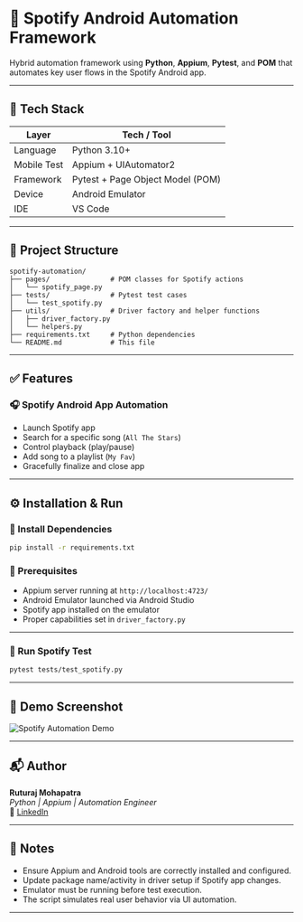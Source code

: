 # 🎵 Spotify Android Automation Framework

Hybrid automation framework using **Python**, **Appium**, **Pytest**, and **POM** that automates key user flows in the Spotify Android app.

---

## 📂 Tech Stack

| Layer      | Tech / Tool                         |
|------------|-------------------------------------|
| Language   | Python 3.10+                        |
| Mobile Test| Appium + UIAutomator2               |
| Framework  | Pytest + Page Object Model (POM)    |
| Device     | Android Emulator                    |
| IDE        | VS Code                             |

---

## 📁 Project Structure

```
spotify-automation/
├── pages/               # POM classes for Spotify actions
│   └── spotify_page.py
├── tests/               # Pytest test cases
│   └── test_spotify.py
├── utils/               # Driver factory and helper functions
│   ├── driver_factory.py
│   └── helpers.py
├── requirements.txt     # Python dependencies
└── README.md            # This file
```

---

## ✅ Features

### 🎧 Spotify Android App Automation

- Launch Spotify app  
- Search for a specific song (`All The Stars`)  
- Control playback (play/pause)  
- Add song to a playlist (`My Fav`)  
- Gracefully finalize and close app  

---

## ⚙️ Installation & Run

### 🔧 Install Dependencies

```bash
pip install -r requirements.txt
```

### 📱 Prerequisites

- Appium server running at `http://localhost:4723/`
- Android Emulator launched via Android Studio
- Spotify app installed on the emulator
- Proper capabilities set in `driver_factory.py`

---

### 🧪 Run Spotify Test

```bash
pytest tests/test_spotify.py
```

---

## 📸 Demo Screenshot

![Spotify Automation Demo](./Screenshot%20(130).png)

---

## 📬 Author

**Ruturaj Mohapatra**  
*Python | Appium | Automation Engineer*  
🔗 [LinkedIn](https://www.linkedin.com/in/ruturajm1/)

---

## 📝 Notes

- Ensure Appium and Android tools are correctly installed and configured.
- Update package name/activity in driver setup if Spotify app changes.
- Emulator must be running before test execution.
- The script simulates real user behavior via UI automation.

---